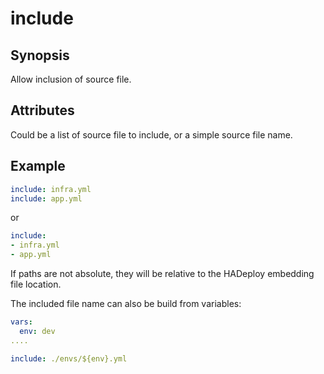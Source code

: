 # include

## Synopsis

Allow inclusion of source file.

## Attributes

Could be a list of source file to include, or a simple source file name.

## Example
```yaml
include: infra.yml
include: app.yml
```
or
```yaml
include:
- infra.yml
- app.yml
```

If paths are not absolute, they will be relative to the HADeploy embedding file location.
 
The included file name can also be build from variables: 
 
```yaml
vars:
  env: dev
....

include: ./envs/${env}.yml
```
